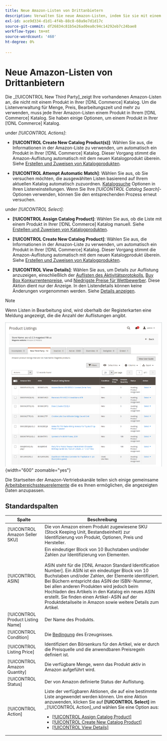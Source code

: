 ```yaml
---
title: Neue Amazon-Listen von Drittanbietern
description: Verwalten Sie neue Amazon-Listen, indem Sie sie mit einem Produkt in Ihrem Commerce-Katalog abgleichen.
exl-id: ace9d334-d1d1-4f4b-88c8-60a9e7d1d17c
source-git-commit: df26834c81b5e26ad0ea8c94c14292eb7c24bae8
workflow-type: tm+mt
source-wordcount: '460'
ht-degree: 0%

---
```


# Neue Amazon-Listen von Drittanbietern

Die _[!UICONTROL New Third Party]_zeigt Ihre vorhandenen Amazon-Listen an, die nicht mit einem Produkt in Ihrer [!DNL Commerce] Katalog. Um die Listenverwaltung für Menge, Preis, Bearbeitungszeit und mehr zu verwenden, muss jede Ihrer Amazon-Listen einem Produkt in Ihrem [!DNL Commerce] Katalog. Sie haben einige Optionen, um einem Produkt in Ihrer [!DNL Commerce] Katalog.

under _[!UICONTROL Actions]_:

- **[!UICONTROL Create New Catalog Product(s)]**: Wählen Sie aus, die Informationen in der Amazon-Liste zu verwenden, um automatisch ein Produkt in Ihrer [!DNL Commerce] Katalog. Dieser Vorgang stimmt die Amazon-Auflistung automatisch mit dem neuen Katalogprodukt überein. Siehe [Erstellen und Zuweisen von Katalogprodukten](./creating-assigning-catalog-products.md).

- **[!UICONTROL Attempt Automatic Match]**: Wählen Sie aus, ob Sie versuchen möchten, die ausgewählten Listen basierend auf Ihrem aktuellen Katalog automatisch zuzuordnen. [Katalogsuche](./catalog-search.md) Optionen in Ihren Listeneinstellungen. Wenn Sie Ihre _[!UICONTROL Catalog Search]_-Optionen verwenden, können Sie den entsprechenden Prozess erneut versuchen.

under _[!UICONTROL Select]_:

- **[!UICONTROL Assign Catalog Product]**: Wählen Sie aus, ob die Liste mit einem Produkt in Ihrer [!DNL Commerce] Katalog manuell. Siehe [Erstellen und Zuweisen von Katalogprodukten](./creating-assigning-catalog-products.md).

- **[!UICONTROL Create New Catalog Product]**: Wählen Sie aus, die Informationen in der Amazon-Liste zu verwenden, um automatisch ein Produkt in Ihrer [!DNL Commerce] Katalog. Dieser Vorgang stimmt die Amazon-Auflistung automatisch mit dem neuen Katalogprodukt überein. Siehe [Erstellen und Zuweisen von Katalogprodukten](./creating-assigning-catalog-products.md).

- **[!UICONTROL View Details]**: Wählen Sie aus, um Details zur Auflistung anzuzeigen, einschließlich der [Auflisten des Aktivitätsprotokolls](./product-listing-details.md#listing-activity-log), [Buy Box Konkurrentenpreise](./product-listing-details.md#buy-box-competitor-pricing), und [Niedrigste Preise für Wettbewerber](./product-listing-details.md#lowest-competitor-pricing). Diese Aktion dient nur der Anzeige. In den Listendetails können keine Änderungen vorgenommen werden. Siehe [Details anzeigen](./product-listing-details.md).

>[!NOTE]
>
>Wenn Listen in Bearbeitung sind, wird oberhalb der Registerkarten eine Meldung angezeigt, die die Anzahl der Auflistungen angibt.

![Neue Drittanbieterlisten](assets/amazon-listings-new-third-party.png){width="600" zoomable="yes"}

Die Startseiten der Amazon-Vertriebskanäle teilen sich einige gemeinsame [Arbeitsbereichssteuerelemente](./workspace-controls.md) die es Ihnen ermöglichen, die angezeigten Daten anzupassen.

## Standardspalten

| Spalte | Beschreibung |
|---|---|
| [!UICONTROL Amazon Seller SKU] | Die von Amazon einem Produkt zugewiesene SKU (Stock Keeping Unit, Bestandseinheit) zur Identifizierung von Produkt, Optionen, Preis und Hersteller. |
| [!UICONTROL ASIN] | Ein eindeutiger Block von 10 Buchstaben und/oder Zahlen zur Identifizierung von Elementen.<br><br>ASIN steht für die [!DNL Amazon Standard Identification Number]. Ein ASIN ist ein eindeutiger Block von 10 Buchstaben und/oder Zahlen, der Elemente identifiziert. Bei Büchern entspricht das ASIN der ISBN-Nummer, bei allen anderen Produkten wird jedoch beim Hochladen des Artikels in den Katalog ein neues ASIN erstellt. Sie finden einen Artikel-ASIN auf der Produktdetailseite in Amazon sowie weitere Details zum Artikel. |
| [!UICONTROL Product Listing Name] | Der Name des Produkts. |
| [!UICONTROL Condition] | Die [Bedingung](./product-listing-condition.md) des Erzeugnisses. |
| [!UICONTROL Listing Price] | Identifiziert den Börsenkurs für den Artikel, wie er durch die Preisquelle und die anwendbaren Preisregeln definiert ist. |
| [!UICONTROL Amazon Quantity] | Die verfügbare Menge, wenn das Produkt aktiv in Amazon aufgeführt wird. |
| [!UICONTROL Status] | Der von Amazon definierte Status der Auflistung. |
| [!UICONTROL Action] | Liste der verfügbaren Aktionen, die auf eine bestimmte Liste angewendet werden können. Um eine Aktion anzuwenden, klicken Sie auf **[!UICONTROL Select]** im _[!UICONTROL Action]_und wählen Sie eine Option aus:<ul><li>[[!UICONTROL Assign Catalog Product]](./creating-assigning-catalog-products.md)</li><li>[[!UICONTROL Create New Catalog Product]](./creating-assigning-catalog-products.md)</li><li>[[!UICONTROL View Details]](./product-listing-details.md)</li></ul> |
